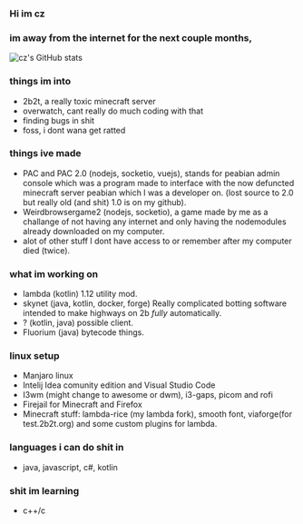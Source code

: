 ### Hi im cz

### im away from the internet for the next couple months, 


![cz's GitHub stats](https://github-readme-stats.vercel.app/api?username=czho&count_private=true&show_icons=true&theme=dark&hide=stars)

### things im into

- 2b2t, a really toxic minecraft server
- overwatch, cant really do much coding with that 
- finding bugs in shit
- foss, i dont wana get ratted


### things ive made

- PAC and PAC 2.0 (nodejs, socketio, vuejs), stands for peabian admin console which was a program made to interface with the now defuncted minecraft server peabian which I was a developer on. (lost source to 2.0 but really old (and shit) 1.0 is on my github).
- Weirdbrowsergame2 (nodejs, socketio), a game made by me as a challange of not having any internet and only having the nodemodules already downloaded on my computer.
- alot of other stuff I dont have access to or remember after my computer died (twice).

### what im working on

- lambda (kotlin) 1.12 utility mod.
- skynet (java, kotlin, docker, forge) Really complicated botting software intended to make highways on 2b *fully* automatically. 
- ? (kotlin, java) possible client.
- Fluorium  (java) bytecode things.

### linux setup
- Manjaro linux
- Intelij Idea comunity edition and Visual Studio Code
- I3wm (might change to awesome or dwm), i3-gaps, picom and rofi
- Firejail for Minecraft and Firefox
- Minecraft stuff: lambda-rice (my lambda fork), smooth font, viaforge(for test.2b2t.org) and some custom plugins for lambda.

### languages i can do shit in
- java, javascript, c#, kotlin


### shit im learning
- c++/c
